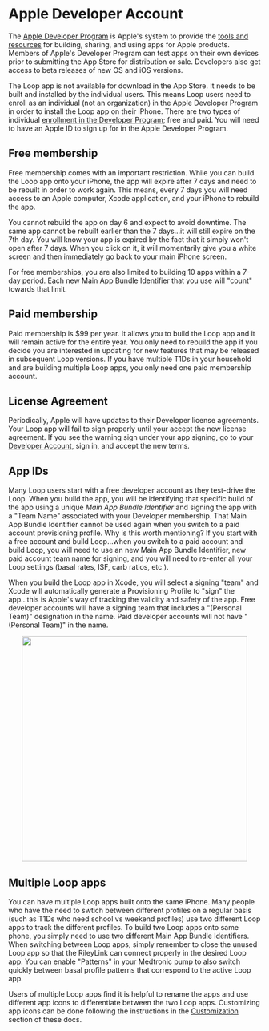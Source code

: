 # Apple Developer Account


The [Apple Developer Program](https://developer.apple.com/programs/how-it-works/) is Apple's system to provide the [tools and resources](https://developer.apple.com/programs/whats-included/) for building, sharing, and using apps for Apple products.  Members of Apple's Developer Program can test apps on their own devices prior to submitting the App Store for distribution or sale.  Developers also get access to beta releases of new OS and iOS versions.  

The Loop app is not available for download in the App Store.  It needs to be built and installed by the individual users.  This means Loop users need to enroll as an individual (not an organization) in the Apple Developer Program in order to install the Loop app on their iPhone.  There are two types of individual [enrollment in the Developer Program](https://developer.apple.com/programs/enroll/); free and paid.  You will need to have an Apple ID to sign up for in the Apple Developer Program.

## Free membership

Free membership comes with an important restriction.  While you can build the Loop app onto your iPhone, the app will expire after 7 days and need to be rebuilt in order to work again.  This means, every 7 days you will need access to an Apple computer, Xcode application, and your iPhone to rebuild the app.

You cannot rebuild the app on day 6 and expect to avoid downtime.  The same app cannot be rebuilt earlier than the 7 days...it will still expire on the 7th day.  You will know your app is expired by the fact that it simply won't open after 7 days.  When you click on it, it will momentarily give you a white screen and then immediately go back to your main iPhone screen.  

For free memberships, you are also limited to building 10 apps within a 7-day period.  Each new Main App Bundle Identifier that you use will "count" towards that limit.

## Paid membership

Paid membership is $99 per year.  It allows you to build the Loop app and it will remain active for the entire year.  You only need to rebuild the app if you decide you are interested in updating for new features that may be released in subsequent Loop versions.  If you have multiple T1Ds in your household and are building multiple Loop apps, you only need one paid membership account.

## License Agreement

Periodically, Apple will have updates to their Developer license agreements.  Your Loop app will fail to sign properly until your accept the new license agreement.  If you see the warning sign under your app signing, go to your [Developer Account](https://developer.apple.com/account/), sign in, and accept the new terms.


## App IDs

Many Loop users start with a free developer account as they test-drive the Loop.  When you build the app, you will be identifying that specific build of the app using a unique *Main App Bundle Identifier* and signing the app with a "Team Name" associated with your Developer membership.  That Main App Bundle Identifier cannot be used again when you switch to a paid account provisioning profile.  Why is this worth mentioning?  If you start with a free account and build Loop...when you switch to a paid account and build Loop, you will need to use an new Main App Bundle Identifier, new paid account team name for signing, and you will need to re-enter all your Loop settings (basal rates, ISF, carb ratios, etc.).

When you build the Loop app in Xcode, you will select a signing "team" and Xcode will automatically generate a Provisioning Profile to "sign" the app...this is Apple's way of tracking the validity and safety of the app.  Free developer accounts will have a signing team that includes a "(Personal Team)" designation in the name.  Paid developer accounts will not have "(Personal Team)" in the name.  

<p align="center">
<img src="../img/team.jpg" width="450">
</p>

## Multiple Loop apps

You can have multiple Loop apps built onto the same iPhone.  Many people who have the need to swtich between different profiles on a regular basis (such as T1Ds who need school vs weekend profiles) use two different Loop apps to track the different profiles.  To build two Loop apps onto same phone, you simply need to use two different Main App Bundle Identifiers.  When switching between Loop apps, simply remember to close the unused Loop app so that the RileyLink can connect properly in the desired Loop app.  You can enable "Patterns" in your Medtronic pump to also switch quickly between basal profile patterns that correspond to the active Loop app.

Users of multiple Loop apps find it is helpful to rename the apps and use different app icons to differentiate between the two Loop apps.  Customizing app icons can be done following the instructions in the [Customization](https://loopkit.github.io/loopdocs/setup/build/code_customization/#loop-logo) section of these docs.

